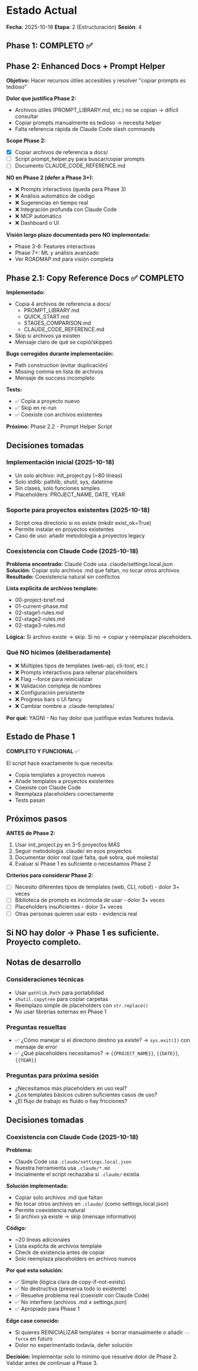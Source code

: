 # Estado Actual

**Fecha**: 2025-10-18
**Etapa**: 2 (Estructuración)
**Sesión**: 4

## Phase 1: COMPLETO ✅

## Phase 2: Enhanced Docs + Prompt Helper

**Objetivo:** Hacer recursos útiles accesibles y resolver "copiar prompts es tedioso"

**Dolor que justifica Phase 2:**
- Archivos útiles (PROMPT_LIBRARY.md, etc.) no se copian → difícil consultar
- Copiar prompts manualmente es tedioso → necesita helper
- Falta referencia rápida de Claude Code slash commands

**Scope Phase 2:**
- [x] Copiar archivos de referencia a docs/
- [ ] Script prompt_helper.py para buscar/copiar prompts
- [ ] Documento CLAUDE_CODE_REFERENCE.md

**NO en Phase 2 (defer a Phase 3+):**
- ❌ Prompts interactivos (queda para Phase 3)
- ❌ Análisis automático de código
- ❌ Sugerencias en tiempo real
- ❌ Integración profunda con Claude Code
- ❌ MCP automático
- ❌ Dashboard o UI

**Visión largo plazo documentada pero NO implementada:**
- Phase 3-6: Features interactivas
- Phase 7+: ML y análisis avanzado
- Ver ROADMAP.md para visión completa

## Phase 2.1: Copy Reference Docs ✅ COMPLETO

**Implementado:**
- Copia 4 archivos de referencia a docs/
  - PROMPT_LIBRARY.md
  - QUICK_START.md
  - STAGES_COMPARISON.md
  - CLAUDE_CODE_REFERENCE.md
- Skip si archivos ya existen
- Mensaje claro de qué se copió/skippeó

**Bugs corregidos durante implementación:**
- Path construction (evitar duplicación)
- Missing comma en lista de archivos
- Mensaje de success incompleto

**Tests:**
- ✅ Copia a proyecto nuevo
- ✅ Skip en re-run
- ✅ Coexiste con archivos existentes

**Próximo:** Phase 2.2 - Prompt Helper Script

## Decisiones tomadas

### Implementación inicial (2025-10-18)
- Un solo archivo: init_project.py (~80 líneas)
- Solo stdlib: pathlib, shutil, sys, datetime
- Sin clases, solo funciones simples
- Placeholders: PROJECT_NAME, DATE, YEAR

### Soporte para proyectos existentes (2025-10-18)
- Script crea directorio si no existe (mkdir exist_ok=True)
- Permite instalar en proyectos existentes
- Caso de uso: añadir metodología a proyectos legacy

### Coexistencia con Claude Code (2025-10-18)
**Problema encontrado:** Claude Code usa .claude/settings.local.json
**Solución:** Copiar solo archivos .md que faltan, no tocar otros archivos
**Resultado:** Coexistencia natural sin conflictos

**Lista explícita de archivos template:**
- 00-project-brief.md
- 01-current-phase.md
- 02-stage1-rules.md
- 02-stage2-rules.md
- 02-stage3-rules.md

**Lógica:** Si archivo existe → skip. Si no → copiar y reemplazar placeholders.

### Qué NO hicimos (deliberadamente)
- ❌ Múltiples tipos de templates (web-api, cli-tool, etc.)
- ❌ Prompts interactivos para rellenar placeholders
- ❌ Flag --force para reinicializar
- ❌ Validación compleja de nombres
- ❌ Configuración persistente
- ❌ Progress bars o UI fancy
- ❌ Cambiar nombre a .claude-templates/

**Por qué:** YAGNI - No hay dolor que justifique estas features todavía.

## Estado de Phase 1
**COMPLETO Y FUNCIONAL** ✅

El script hace exactamente lo que necesita:
- Copia templates a proyectos nuevos
- Añade templates a proyectos existentes
- Coexiste con Claude Code
- Reemplaza placeholders correctamente
- Tests pasan

## Próximos pasos

**ANTES de Phase 2:**
1. Usar init_project.py en 3-5 proyectos MÁS
2. Seguir metodología .claude/ en esos proyectos
3. Documentar dolor real (qué falta, qué sobra, qué molesta)
4. Evaluar si Phase 1 es suficiente o necesitamos Phase 2

**Criterios para considerar Phase 2:**
- [ ] Necesito diferentes tipos de templates (web, CLI, robot) - dolor 3+ veces
- [ ] Biblioteca de prompts es incómoda de usar - dolor 3+ veces
- [ ] Placeholders insuficientes - dolor 3+ veces
- [ ] Otras personas quieren usar esto - evidencia real

**Si NO hay dolor → Phase 1 es suficiente. Proyecto completo.**
---

## Notas de desarrollo

### Consideraciones técnicas
- Usar `pathlib.Path` para portabilidad
- `shutil.copytree` para copiar carpetas
- Reemplazo simple de placeholders con `str.replace()`
- No usar librerías externas en Phase 1

### Preguntas resueltas
- ✅ ¿Cómo manejar si el directorio destino ya existe? → `sys.exit(1)` con mensaje de error
- ✅ ¿Qué placeholders necesitamos? → `{{PROJECT_NAME}}`, `{{DATE}}`, `{{YEAR}}`

### Preguntas para próxima sesión
- ¿Necesitamos más placeholders en uso real?
- ¿Los templates básicos cubren suficientes casos de uso?
- ¿El flujo de trabajo es fluido o hay fricciones?

## Decisiones tomadas

### Coexistencia con Claude Code (2025-10-18)

**Problema:** 
- Claude Code usa `.claude/settings.local.json`
- Nuestra herramienta usa `.claude/*.md`
- Inicialmente el script rechazaba si `.claude/` existía

**Solución implementada:**
- Copiar solo archivos .md que faltan
- No tocar otros archivos en `.claude/` (como settings.local.json)
- Permite coexistencia natural
- Si archivo ya existe → skip (mensaje informativo)

**Código:**
- ~20 líneas adicionales
- Lista explícita de archivos template
- Check de existencia antes de copiar
- Solo reemplaza placeholders en archivos nuevos

**Por qué esta solución:**
- ✅ Simple (lógica clara de copy-if-not-exists)
- ✅ No destructiva (preserva todo lo existente)
- ✅ Resuelve problema real (coexistir con Claude Code)
- ✅ No interfiere (archivos .md ≠ settings.json)
- ✅ Apropiado para Phase 1

**Edge case conocido:**
- Si quieres REINICIALIZAR templates → borrar manualmente o añadir `--force` en futuro
- Dolor no experimentado todavía, defer solución

**Decisión:** Implementar solo lo mínimo que resuelve dolor de Phase 2.
Validar antes de continuar a Phase 3.
